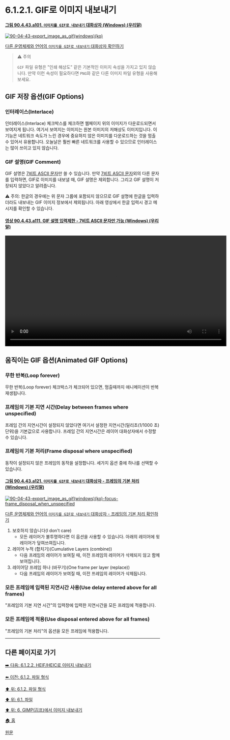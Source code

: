 # 6.1.2.1. GIF로 이미지 내보내기

#### [그림 90.4.43.a101. `이미지를 GIF로 내보내기` 대화상자 (Windows) (우리말)](https://wonder13662.github.io/gimp/2.10.36_ko/90-04-43-export_image_as_gif.html#%EA%B7%B8%EB%A6%BC-90443a101-%EC%9D%B4%EB%AF%B8%EC%A7%80%EB%A5%BC-gif%EB%A1%9C-%EB%82%B4%EB%B3%B4%EB%82%B4%EA%B8%B0-%EB%8C%80%ED%99%94%EC%83%81%EC%9E%90-windows-%EC%9A%B0%EB%A6%AC%EB%A7%90)
[![90-04-43-export_image_as_gif(windows)(ko)](https://github.com/wonder13662/gimp/assets/15767104/8fed8899-7e30-4e49-b170-9f263fdc4843)](https://wonder13662.github.io/gimp/2.10.36_ko/90-04-43-export_image_as_gif.html#%EA%B7%B8%EB%A6%BC-90443a101-%EC%9D%B4%EB%AF%B8%EC%A7%80%EB%A5%BC-gif%EB%A1%9C-%EB%82%B4%EB%B3%B4%EB%82%B4%EA%B8%B0-%EB%8C%80%ED%99%94%EC%83%81%EC%9E%90-windows-%EC%9A%B0%EB%A6%AC%EB%A7%90)

[다른 운영체제와 언어의 `이미지를 GIF로 내보내기` 대화상자 확인하기](./90-04-43-export_image_as_gif.md)

> ⚠️ 주의
>
> `GIF` 파일 유형은 "인쇄 해상도" 같은 기본적인 이미지 속성을 가지고 있지 않습니다. 만약 이런 속성이 필요하다면 `PNG`와 같은 다른 이미지 파일 유형을 사용해보세요.

## GIF 저장 옵션(GIF Options)
### 인터레이스(Interlace)
인터레이스(Interlace) 체크박스를 체크하면 웹페이지 위의 이미지가 다운로드되면서 보여지게 됩니다. 여기서 보여지는 이미지는 원본 이미지의 저해상도 이미지입니다. 이 기능은 네트워크 속도가 느린 경우에 중요하지 않은 이미지를 다운로드하는 것을 멈출 수 있어서 유용합니다. 오늘날은 훨씬 빠른 네트워크를 사용할 수 있으므로 인터레이스는 많이 쓰이고 있지 않습니다.

### GIF 설명(GIF Comment)
GIF 설명은 [7비트 ASCII 문자](https://en.wikipedia.org/wiki/ASCII#ASCII_printable_characters)만 쓸 수 있습니다. 만약 [7비트 ASCII 문자](https://en.wikipedia.org/wiki/ASCII#ASCII_printable_characters)외의 다른 문자를 입력하면, GIF로 이미지를 내보낼 때, GIF 설명은 제외합니다. 그리고 GIF 설명이 저장되지 않았다고 알려줍니다. 

⚠️ 주의: 한글의 경우에는 위 문자 그룹에 포함되지 않으므로 GIF 설명에 한글을 입력하더라도 내보내는 GIF 이미지 정보에서 제외됩니다. 아래 영상에서 한글 입력시 경고 메시지를 확인할 수 있습니다.

#### [영상 90.4.43.a111. GIF 설명 입력제한 - 7비트 ASCII 문자만 가능 (Windows) (우리말)](https://wonder13662.github.io/gimp/2.10.36_ko/90-04-43-export_image_as_gif.html#%EC%98%81%EC%83%81-90443a111-gif-%EC%84%A4%EB%AA%85-%EC%9E%85%EB%A0%A5%EC%A0%9C%ED%95%9C---7%EB%B9%84%ED%8A%B8-ascii-%EB%AC%B8%EC%9E%90%EB%A7%8C-%EA%B0%80%EB%8A%A5-windows-%EC%9A%B0%EB%A6%AC%EB%A7%90)
<video controls="controls" width="720" src="https://github.com/wonder13662/gimp/assets/15767104/aa25ead1-29e9-46ff-8427-e9b5f4bbb779"></video>

## 움직이는 GIF 옵션(Animated GIF Options)
### 무한 반복(Loop forever)
무한 반복(Loop forever) 체크박스가 체크되어 있으면, 멈출때까지 애니메이션이 반복 재생됩니다.

### 프레임의 기본 지연 시간(Delay between frames where unspecified)
프레임 간의 지연시간이 설정되지 않았다면 여기서 설정한 지연시간(밀리초(1/1000 초) 단위)을 기본값으로 사용합니다. 프레임 간의 지연시간은 레이어 대화상자에서 수정할 수 있습니다.

### 프레임의 기본 처리(Frame disposal where unspecified)
동작이 설정되지 않은 프레임의 동작을 설정합니다. 세가지 옵션 중에 하나를 선택할 수 있습니다.

#### [그림 90.4.43.a121. `이미지를 GIF로 내보내기` 대화상자 - 프레임의 기본 처리 (Windows) (우리말)](https://wonder13662.github.io/gimp/2.10.36_ko/90-04-43-export_image_as_gif.html#%EA%B7%B8%EB%A6%BC-90443a121-%EC%9D%B4%EB%AF%B8%EC%A7%80%EB%A5%BC-gif%EB%A1%9C-%EB%82%B4%EB%B3%B4%EB%82%B4%EA%B8%B0-%EB%8C%80%ED%99%94%EC%83%81%EC%9E%90---%ED%94%84%EB%A0%88%EC%9E%84%EC%9D%98-%EA%B8%B0%EB%B3%B8-%EC%B2%98%EB%A6%AC-windows-%EC%9A%B0%EB%A6%AC%EB%A7%90)
[![90-04-43-export_image_as_gif(windows)(ko)-focus-frame_disposal_when_unspecified](https://github.com/wonder13662/gimp/assets/15767104/96d97235-0b46-4cff-81a3-09687a85d88c)](https://wonder13662.github.io/gimp/2.10.36_ko/90-04-43-export_image_as_gif.html#%EA%B7%B8%EB%A6%BC-90443a121-%EC%9D%B4%EB%AF%B8%EC%A7%80%EB%A5%BC-gif%EB%A1%9C-%EB%82%B4%EB%B3%B4%EB%82%B4%EA%B8%B0-%EB%8C%80%ED%99%94%EC%83%81%EC%9E%90---%ED%94%84%EB%A0%88%EC%9E%84%EC%9D%98-%EA%B8%B0%EB%B3%B8-%EC%B2%98%EB%A6%AC-windows-%EC%9A%B0%EB%A6%AC%EB%A7%90)

[다른 운영체제와 언어의 `이미지를 GIF로 내보내기` 대화상자 - 프레임의 기본 처리 확인하기](https://wonder13662.github.io/gimp/2.10.36_ko/90-04-43-export_image_as_gif.html#%EA%B7%B8%EB%A6%BC-90443a122-%EC%9D%B4%EB%AF%B8%EC%A7%80%EB%A5%BC-gif%EB%A1%9C-%EB%82%B4%EB%B3%B4%EB%82%B4%EA%B8%B0-%EB%8C%80%ED%99%94%EC%83%81%EC%9E%90---%ED%94%84%EB%A0%88%EC%9E%84%EC%9D%98-%EA%B8%B0%EB%B3%B8-%EC%B2%98%EB%A6%AC-windows-%EC%98%81%EC%96%B4)

1. 보호하지 않습니다(I don't care)
   - 모든 레이어가 불투명하다면 이 옵션을 사용할 수 있습니다. 아래의 레이어에 윗 레이어가 덮여쓰여집니다.
2. 레이어 누적 (합치기)(Cumulative Layers (combine))
   - 다음 프레임의 레이어가 보여질 때, 이전 프레임의 레이어가 삭제되지 않고 함께 보여집니다.
3. 레이어당 프레임 하나 (바꾸기)(One frame per layer (replace))
   - 다음 프레임의 레이어가 보여질 때, 이전 프레임의 레이어가 삭제됩니다.

### 모든 프레임에 입력된 지연시간 사용(Use delay entered above for all frames)
"프레임의 기본 지연 시간"의 입력창에 입력한 지연시간을 모든 프레임에 적용합니다.

### 모든 프레임에 적용(Use disposal entered above for all frames)
"프레임의 기본 처리"의 옵션을 모든 프레임에 적용합니다.

***

## 다른 페이지로 가기

[➡️ 다음: 6.1.2.2. HEIF/HEIC로 이미지 내보내기](./06-01-filesx-02-file_formatsx-02-export_image_as_heif.md)

[⬅️ 이전: 6.1.2. 파일 형식](./06-01-filesx-02-file_formats.md)

[⬆️ 위: 6.1.2. 파일 형식](./06-01-filesx-02-file_formats.md)

[⬆️ 위: 6.1. 파일](./06-01-files.md)

[⬆️ 위: 6. GIMP(김프)에서 이미지 내보내기](./06-00-getting-images-out-of-gimp.md)

[🏠 홈](./00-home.md)

[원문](https://docs.gimp.org/2.10/ko/gimp-images-out.html)
